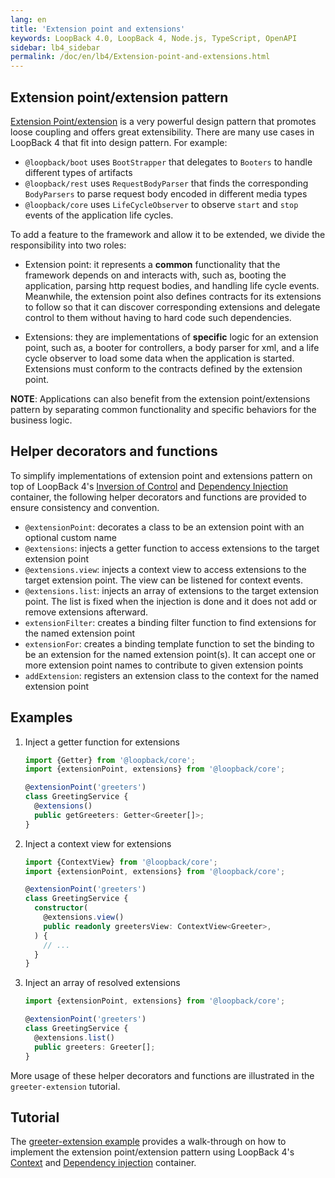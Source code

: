 ```yaml
---
lang: en
title: 'Extension point and extensions'
keywords: LoopBack 4.0, LoopBack 4, Node.js, TypeScript, OpenAPI
sidebar: lb4_sidebar
permalink: /doc/en/lb4/Extension-point-and-extensions.html
---
```


## Extension point/extension pattern

[Extension Point/extension](https://wiki.eclipse.org/FAQ_What_are_extensions_and_extension_points%3F)
is a very powerful design pattern that promotes loose coupling and offers great
extensibility. There are many use cases in LoopBack 4 that fit into design
pattern. For example:

- `@loopback/boot` uses `BootStrapper` that delegates to `Booters` to handle
  different types of artifacts
- `@loopback/rest` uses `RequestBodyParser` that finds the corresponding
  `BodyParsers` to parse request body encoded in different media types
- `@loopback/core` uses `LifeCycleObserver` to observe `start` and `stop` events
  of the application life cycles.

To add a feature to the framework and allow it to be extended, we divide the
responsibility into two roles:

- Extension point: it represents a **common** functionality that the framework
  depends on and interacts with, such as, booting the application, parsing http
  request bodies, and handling life cycle events. Meanwhile, the extension point
  also defines contracts for its extensions to follow so that it can discover
  corresponding extensions and delegate control to them without having to hard
  code such dependencies.

- Extensions: they are implementations of **specific** logic for an extension
  point, such as, a booter for controllers, a body parser for xml, and a life
  cycle observer to load some data when the application is started. Extensions
  must conform to the contracts defined by the extension point.

**NOTE**: Applications can also benefit from the extension point/extensions
pattern by separating common functionality and specific behaviors for the
business logic.

## Helper decorators and functions

To simplify implementations of extension point and extensions pattern on top of
LoopBack 4's [Inversion of Control](Context.md) and
[Dependency Injection](Dependency-injection.md) container, the following helper
decorators and functions are provided to ensure consistency and convention.

- `@extensionPoint`: decorates a class to be an extension point with an optional
  custom name
- `@extensions`: injects a getter function to access extensions to the target
  extension point
- `@extensions.view`: injects a context view to access extensions to the target
  extension point. The view can be listened for context events.
- `@extensions.list`: injects an array of extensions to the target extension
  point. The list is fixed when the injection is done and it does not add or
  remove extensions afterward.
- `extensionFilter`: creates a binding filter function to find extensions for
  the named extension point
- `extensionFor`: creates a binding template function to set the binding to be
  an extension for the named extension point(s). It can accept one or more
  extension point names to contribute to given extension points
- `addExtension`: registers an extension class to the context for the named
  extension point

## Examples

1. Inject a getter function for extensions

   ```ts
   import {Getter} from '@loopback/core';
   import {extensionPoint, extensions} from '@loopback/core';

   @extensionPoint('greeters')
   class GreetingService {
     @extensions()
     public getGreeters: Getter<Greeter[]>;
   }
   ```

2. Inject a context view for extensions

   ```ts
   import {ContextView} from '@loopback/core';
   import {extensionPoint, extensions} from '@loopback/core';

   @extensionPoint('greeters')
   class GreetingService {
     constructor(
       @extensions.view()
       public readonly greetersView: ContextView<Greeter>,
     ) {
       // ...
     }
   }
   ```

3. Inject an array of resolved extensions

   ```ts
   import {extensionPoint, extensions} from '@loopback/core';

   @extensionPoint('greeters')
   class GreetingService {
     @extensions.list()
     public greeters: Greeter[];
   }
   ```

More usage of these helper decorators and functions are illustrated in the
`greeter-extension` tutorial.

## Tutorial

The
[greeter-extension example](https://github.com/loopbackio/loopback-next/tree/master/examples/greeter-extension)
provides a walk-through on how to implement the extension point/extension
pattern using LoopBack 4's [Context](Context.md) and
[Dependency injection](Dependency-injection.md) container.
